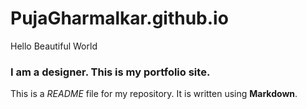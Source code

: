 # PujaGharmalkar.github.io
Hello Beautiful World
### I am a designer. This is my portfolio site.

This is a *README* file for my repository. It is written using **Markdown**.
